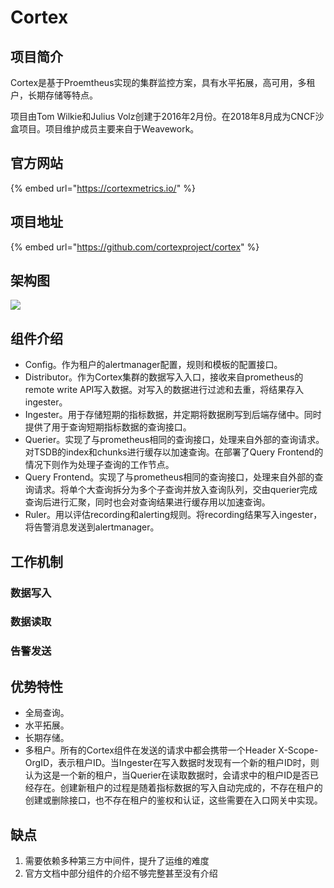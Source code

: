 # Cortex

## 项目简介

Cortex是基于Proemtheus实现的集群监控方案，具有水平拓展，高可用，多租户，长期存储等特点。

项目由Tom Wilkie和Julius Volz创建于2016年2月份。在2018年8月成为CNCF沙盒项目。项目维护成员主要来自于Weavework。

## 官方网站

{% embed url="https://cortexmetrics.io/" %}

## 项目地址

{% embed url="https://github.com/cortexproject/cortex" %}

## 架构图

![](https://cortexmetrics.io/images/architecture.png)

## 组件介绍

* Config。作为租户的alertmanager配置，规则和模板的配置接口。
* Distributor。作为Cortex集群的数据写入入口，接收来自prometheus的remote write API写入数据。对写入的数据进行过滤和去重，将结果存入ingester。
* Ingester。用于存储短期的指标数据，并定期将数据刷写到后端存储中。同时提供了用于查询短期指标数据的查询接口。
* Querier。实现了与prometheus相同的查询接口，处理来自外部的查询请求。对TSDB的index和chunks进行缓存以加速查询。在部署了Query Frontend的情况下则作为处理子查询的工作节点。
* Query Frontend。实现了与prometheus相同的查询接口，处理来自外部的查询请求。将单个大查询拆分为多个子查询并放入查询队列，交由querier完成查询后进行汇聚，同时也会对查询结果进行缓存用以加速查询。
* Ruler。用以评估recording和alerting规则。将recording结果写入ingester，将告警消息发送到alertmanager。

## 工作机制

### 数据写入

### 数据读取

### 告警发送

## 优势特性

* 全局查询。
* 水平拓展。
* 长期存储。
* 多租户。所有的Cortex组件在发送的请求中都会携带一个Header X-Scope-OrgID，表示租户ID。当Ingester在写入数据时发现有一个新的租户ID时，则认为这是一个新的租户，当Querier在读取数据时，会请求中的租户ID是否已经存在。创建新租户的过程是随着指标数据的写入自动完成的，不存在租户的创建或删除接口，也不存在租户的鉴权和认证，这些需要在入口网关中实现。

## 缺点

1. 需要依赖多种第三方中间件，提升了运维的难度
2. 官方文档中部分组件的介绍不够完整甚至没有介绍

